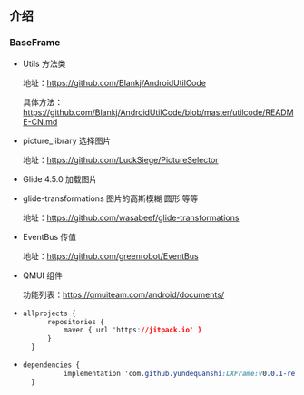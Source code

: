## 介绍
### BaseFrame
* Utils 方法类

  地址：https://github.com/Blankj/AndroidUtilCode

  具体方法：https://github.com/Blankj/AndroidUtilCode/blob/master/utilcode/README-CN.md

* picture_library 选择图片

  地址：https://github.com/LuckSiege/PictureSelector

* Glide 4.5.0 加载图片

* glide-transformations 图片的高斯模糊 圆形 等等

  地址：https://github.com/wasabeef/glide-transformations

* EventBus  传值

  地址：https://github.com/greenrobot/EventBus

* QMUI 组件

  功能列表：https://qmuiteam.com/android/documents/

* ```css
  allprojects {
  		repositories {
  			maven { url 'https://jitpack.io' }
  		}
  	}
  ```

* ```css
  dependencies {
  	        implementation 'com.github.yundequanshi:LXFrame:V0.0.1-release'
  	}
  ```
